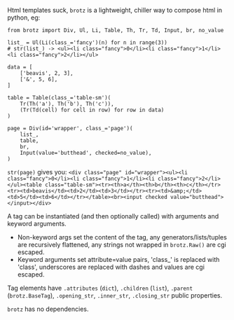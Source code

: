 Html templates suck, `brotz` is a lightweight, chiller way to compose html in python, eg:

```
from brotz import Div, Ul, Li, Table, Th, Tr, Td, Input, br, no_value

list_ = Ul(Li(class_='fancy')(n) for n in range(3))
# str(list_) -> <ul><li class="fancy">0</li><li class="fancy">1</li><li class="fancy">2</li></ul>

data = [
    ['beavis', 2, 3],
    ['&', 5, 6],
]

table = Table(class_='table-sm')(
    Tr(Th('a'), Th('b'), Th('c')),
    (Tr(Td(cell) for cell in row) for row in data)
)

page = Div(id='wrapper', class_='page')(
    list_,
    table,
    br,
    Input(value='butthead', checked=no_value),
)
```

`str(page)` gives you: `<div class="page" id="wrapper"><ul><li class="fancy">0</li><li class="fancy">1</li><li class="fancy">2</li></ul><table class="table-sm"><tr><th>a</th><th>b</th><th>c</th></tr><tr><td>beavis</td><td>2</td><td>3</td></tr><tr><td>&amp;</td><td>5</td><td>6</td></tr></table><br><input checked value="butthead"></input></div>`

A tag can be instantiated (and then optionally called) with arguments and keyword arguments. 
- Non-keyword args set the content of the tag, any generators/lists/tuples are recursively flattened, any strings not wrapped in `brotz.Raw()` are cgi escaped.
- Keyword arguments set attribute=value pairs, 'class_' is replaced with 'class', underscores are replaced with dashes and values are cgi escaped.

Tag elements have `.attributes` (`dict`), `.children` (`list`), `.parent` (`brotz.BaseTag`), `.opening_str`, `.inner_str`, `.closing_str` public properties.

`brotz` has no dependencies.